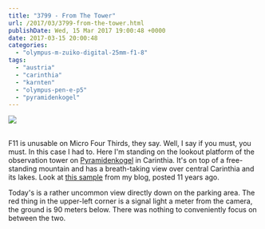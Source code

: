 ```yaml
---
title: "3799 - From The Tower"
url: /2017/03/3799-from-the-tower.html
publishDate: Wed, 15 Mar 2017 19:00:48 +0000
date: 2017-03-15 20:00:48
categories: 
  - "olympus-m-zuiko-digital-25mm-f1-8"
tags: 
  - "austria"
  - "carinthia"
  - "karnten"
  - "olympus-pen-e-p5"
  - "pyramidenkogel"
---
```

<div class="container">
<div class="center"><a target="_blank" href="https://d25zfm9zpd7gm5.cloudfront.net/1200x1200/2016/20160903_171256_lr.jpg"><img class="webfeedsFeaturedVisual" src="https://d25zfm9zpd7gm5.cloudfront.net/0600x0600/2016/20160903_171256_lr.jpg" /></a></div>
</div>
<br />

F11 is unusable on Micro Four Thirds, they say. Well, I say if you must, you must. In this case I had to. Here I'm standing on the lookout platform of the observation tower on <a href="https://en.wikipedia.org/wiki/Pyramidenkogel" target="_blank">Pyramidenkogel</a> in Carinthia. It's on top of a free-standing mountain and has a breath-taking view over central Carinthia and its lakes. Look at <a href="/2006/10/14-yesterday-is-here_116204551517619555.html" target="_blank">this sample</a> from my blog, posted 11 years ago.

Today's is a rather uncommon view directly down on the parking area. The red thing in the upper-left corner is a signal light a meter from the camera, the ground is 90 meters below. There was nothing to conveniently focus on between the two.
